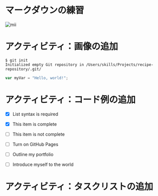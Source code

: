 # マークダウンの練習 
![mii](https://github.com/user-attachments/assets/bb4c69e7-5fb3-4c76-ae39-7bb0591e9b49)
# アクティビティ：画像の追加

```
$ git init
Initialized empty Git repository in /Users/skills/Projects/recipe-repository/.git/
```

``` javascript
var myVar = "Hello, world!";
```
# アクティビティ：コード例の追加


- [x] List syntax is required
- [x] This item is complete
- [ ] This item is not complete

- [ ] Turn on GitHub Pages
- [ ] Outline my portfolio
- [ ] Introduce myself to the world
# アクティビティ：タスクリストの追加
